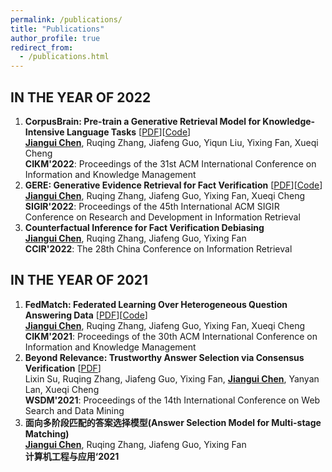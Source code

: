 ```yaml
---
permalink: /publications/
title: "Publications"
author_profile: true
redirect_from: 
  - /publications.html
---
```



IN THE YEAR OF 2022
------
1. **CorpusBrain: Pre-train a Generative Retrieval Model for Knowledge-Intensive Language Tasks** 
[[PDF](https://arxiv.org/abs/2208.07652)][[Code](https://github.com/ict-bigdatalab/CorpusBrain)] <br>
<ins>**Jiangui Chen**</ins>, Ruqing Zhang, Jiafeng Guo, Yiqun Liu, Yixing Fan, Xueqi Cheng <br>
**CIKM'2022**: Proceedings of the 31st ACM International Conference on Information and Knowledge Management
2. **GERE: Generative Evidence Retrieval for Fact Verification** 
[[PDF](https://dl.acm.org/doi/pdf/10.1145/3477495.3531827)][[Code](https://github.com/Chriskuei/GERE)] <br>
<ins>**Jiangui Chen**</ins>, Ruqing Zhang, Jiafeng Guo, Yixing Fan, Xueqi Cheng <br>
**SIGIR'2022**: Proceedings of the 45th International ACM SIGIR Conference on Research and Development in Information Retrieval
3. **Counterfactual Inference for Fact Verification Debiasing** <br>
<ins>**Jiangui Chen**</ins>, Ruqing Zhang, Jiafeng Guo, Yixing Fan <br>
**CCIR'2022**: The 28th China Conference on Information Retrieval

IN THE YEAR OF 2021
------
1. **FedMatch: Federated Learning Over Heterogeneous Question Answering Data** 
[[PDF](https://dl.acm.org/doi/pdf/10.1145/3459637.3482345)][[Code](https://github.com/Chriskuei/FedMatch)] <br>
<ins>**Jiangui Chen**</ins>, Ruqing Zhang, Jiafeng Guo, Yixing Fan, Xueqi Cheng <br>
**CIKM'2021**: Proceedings of the 30th ACM International Conference on Information and Knowledge Management
2. **Beyond Relevance: Trustworthy Answer Selection via Consensus Verification** 
[[PDF](https://dl.acm.org/doi/pdf/10.1145/3437963.3441781)] <br>
Lixin Su, Ruqing Zhang, Jiafeng Guo, Yixing Fan, <ins>**Jiangui Chen**</ins>, Yanyan Lan, Xueqi Cheng <br>
**WSDM'2021**: Proceedings of the 14th International Conference on Web Search and Data Mining  <br>
3. **面向多阶段匹配的答案选择模型(Answer Selection Model for Multi-stage Matching)**  <br>
<ins>**Jiangui Chen**</ins>, Ruqing Zhang, Jiafeng Guo, Yixing Fan <br>
**计算机工程与应用‘2021**
